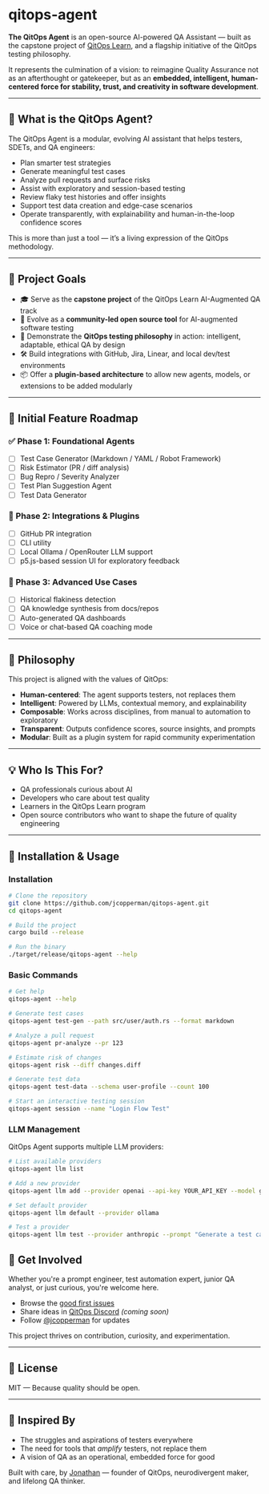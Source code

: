 # qitops-agent

**The QitOps Agent** is an open-source AI-powered QA Assistant — built as the capstone project of [QitOps Learn](https://qitops.dev), and a flagship initiative of the QitOps testing philosophy.

It represents the culmination of a vision: to reimagine Quality Assurance not as an afterthought or gatekeeper, but as an **embedded, intelligent, human-centered force for stability, trust, and creativity in software development**.

---

## 🧠 What is the QitOps Agent?

The QitOps Agent is a modular, evolving AI assistant that helps testers, SDETs, and QA engineers:

- Plan smarter test strategies
- Generate meaningful test cases
- Analyze pull requests and surface risks
- Assist with exploratory and session-based testing
- Review flaky test histories and offer insights
- Support test data creation and edge-case scenarios
- Operate transparently, with explainability and human-in-the-loop confidence scores

This is more than just a tool — it’s a living expression of the QitOps methodology.

---

## 🌱 Project Goals

- 🎓 Serve as the **capstone project** of the QitOps Learn AI-Augmented QA track
- 🚀 Evolve as a **community-led open source tool** for AI-augmented software testing
- 📖 Demonstrate the **QitOps testing philosophy** in action: intelligent, adaptable, ethical QA by design
- 🛠 Build integrations with GitHub, Jira, Linear, and local dev/test environments
- 📦 Offer a **plugin-based architecture** to allow new agents, models, or extensions to be added modularly

---

## 🧩 Initial Feature Roadmap

### ✅ Phase 1: Foundational Agents
- [ ] Test Case Generator (Markdown / YAML / Robot Framework)
- [ ] Risk Estimator (PR / diff analysis)
- [ ] Bug Repro / Severity Analyzer
- [ ] Test Plan Suggestion Agent
- [ ] Test Data Generator

### 🔌 Phase 2: Integrations & Plugins
- [ ] GitHub PR integration
- [ ] CLI utility
- [ ] Local Ollama / OpenRouter LLM support
- [ ] p5.js-based session UI for exploratory feedback

### 🧪 Phase 3: Advanced Use Cases
- [ ] Historical flakiness detection
- [ ] QA knowledge synthesis from docs/repos
- [ ] Auto-generated QA dashboards
- [ ] Voice or chat-based QA coaching mode

---

## 🧠 Philosophy

This project is aligned with the values of QitOps:

- **Human-centered**: The agent supports testers, not replaces them
- **Intelligent**: Powered by LLMs, contextual memory, and explainability
- **Composable**: Works across disciplines, from manual to automation to exploratory
- **Transparent**: Outputs confidence scores, source insights, and prompts
- **Modular**: Built as a plugin system for rapid community experimentation

---

## 💡 Who Is This For?

- QA professionals curious about AI
- Developers who care about test quality
- Learners in the QitOps Learn program
- Open source contributors who want to shape the future of quality engineering

---

## 🚀 Installation & Usage

### Installation

```bash
# Clone the repository
git clone https://github.com/jcopperman/qitops-agent.git
cd qitops-agent

# Build the project
cargo build --release

# Run the binary
./target/release/qitops-agent --help
```

### Basic Commands

```bash
# Get help
qitops-agent --help

# Generate test cases
qitops-agent test-gen --path src/user/auth.rs --format markdown

# Analyze a pull request
qitops-agent pr-analyze --pr 123

# Estimate risk of changes
qitops-agent risk --diff changes.diff

# Generate test data
qitops-agent test-data --schema user-profile --count 100

# Start an interactive testing session
qitops-agent session --name "Login Flow Test"
```

### LLM Management

QitOps Agent supports multiple LLM providers:

```bash
# List available providers
qitops-agent llm list

# Add a new provider
qitops-agent llm add --provider openai --api-key YOUR_API_KEY --model gpt-4

# Set default provider
qitops-agent llm default --provider ollama

# Test a provider
qitops-agent llm test --provider anthropic --prompt "Generate a test case for user authentication"
```

## 🤝 Get Involved

Whether you're a prompt engineer, test automation expert, junior QA analyst, or just curious, you're welcome here.

- Browse the [good first issues](https://github.com/jcopperman/qitops-agent/issues)
- Share ideas in [QitOps Discord](#) *(coming soon)*
- Follow [@jcopperman](https://github.com/jcopperman) for updates

This project thrives on contribution, curiosity, and experimentation.

---

## 📜 License

MIT — Because quality should be open.

---

## 🧭 Inspired By

- The struggles and aspirations of testers everywhere
- The need for tools that *amplify* testers, not replace them
- A vision of QA as an operational, embedded force for good

Built with care, by [Jonathan](https://jcopperman.dev) — founder of QitOps, neurodivergent maker, and lifelong QA thinker.
